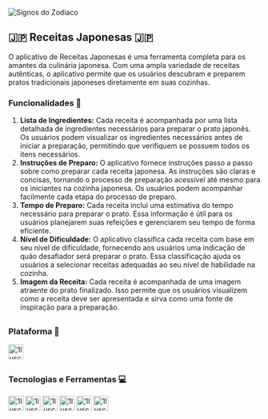 
![Signos do Zodiaco](https://1lusca.github.io/assets/img/portfolio/receitsajaponesas.png)


## 🇯🇵 Receitas Japonesas 🇯🇵

O aplicativo de Receitas Japonesas é uma ferramenta completa para os amantes da culinária japonesa. Com uma ampla variedade de receitas autênticas, o aplicativo permite que os usuários descubram e preparem pratos tradicionais japoneses diretamente em suas cozinhas.

### Funcionalidades 🔨
1. **Lista de Ingredientes:** Cada receita é acompanhada por uma lista detalhada de ingredientes necessários para preparar o prato japonês. Os usuários podem visualizar os ingredientes necessários antes de iniciar a preparação, permitindo que verifiquem se possuem todos os itens necessários.
2. **Instruções de Preparo:** O aplicativo fornece instruções passo a passo sobre como preparar cada receita japonesa. As instruções são claras e concisas, tornando o processo de preparação acessível até mesmo para os iniciantes na cozinha japonesa. Os usuários podem acompanhar facilmente cada etapa do processo de preparo.
3. **Tempo de Preparo:** Cada receita inclui uma estimativa do tempo necessário para preparar o prato. Essa informação é útil para os usuários planejarem suas refeições e gerenciarem seu tempo de forma eficiente.
4. **Nível de Dificuldade:** O aplicativo classifica cada receita com base em seu nível de dificuldade, fornecendo aos usuários uma indicação de quão desafiador será preparar o prato. Essa classificação ajuda os usuários a selecionar receitas adequadas ao seu nível de habilidade na cozinha.
5. **Imagem da Receita:** Cada receita é acompanhada de uma imagem atraente do prato finalizado. Isso permite que os usuários visualizem como a receita deve ser apresentada e sirva como uma fonte de inspiração para a preparação.

##

### Plataforma 📱
<div style="display: inline_block">
  <img align="center" alt="1lusca-android" height="30" width="30" src="https://cdn.jsdelivr.net/gh/devicons/devicon/icons/android/android-plain.svg">
</div>

##

### Tecnologias e Ferramentas 💻

<div style="display: inline_block">
  <img align="center" alt="1lusca-flutter" height="30" width="30" src="https://cdn.jsdelivr.net/gh/devicons/devicon/icons/flutter/flutter-original.svg">
  <img align="center" alt="1lusca-dart" height="30" width="30" src="https://cdn.jsdelivr.net/gh/devicons/devicon/icons/dart/dart-original.svg">
  <img align="center" alt="1lusca-firebase" height="30" width="30" src="https://cdn.jsdelivr.net/gh/devicons/devicon/icons/firebase/firebase-plain.svg">
  <img align="center" alt="1lusca-figma" height="30" width="30" src="https://cdn.jsdelivr.net/gh/devicons/devicon/icons/figma/figma-original.svg">
  <img align="center" alt="1lusca-git" height="30" width="30" src="https://cdn.jsdelivr.net/gh/devicons/devicon/icons/git/git-original.svg">
  <img align="center" alt="1lusca-github" height="30" width="30" src="https://cdn.jsdelivr.net/gh/devicons/devicon/icons/github/github-original.svg">
 </div>
